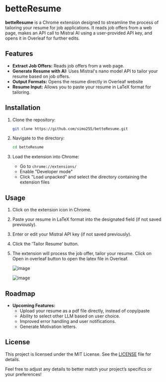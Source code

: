 
# betteResume

**betteResume** is a Chrome extension designed to streamline the process of tailoring your resume for job applications. It reads job offers from a web page, makes an API call to Mistral AI using a user-provided API key, and opens it in Overleaf for further edits.
## Features

- **Extract Job Offers:** Reads job offers from a web page.
- **Generate Resume with AI:** Uses Mistral's nano model API to tailor your resume based on job offers.
- **Output Formats:** Opens the resume directly in Overleaf website
- **Resume Input:** Allows you to paste your resume in LaTeX format for tailoring.

## Installation

1. Clone the repository:

    ```bash
    git clone https://github.com/simo255/betteResume.git
    ```

2. Navigate to the directory:

    ```bash
    cd betteResume
    ```

3. Load the extension into Chrome:
   - Go to `chrome://extensions/`
   - Enable "Developer mode"
   - Click "Load unpacked" and select the directory containing the extension files

## Usage

1. Click on the extension icon in Chrome.
2. Paste your resume in LaTeX format into the designated field (if not saved previously).
3. Enter or edit your Mistral API key (if not saved previously).
4. Click the 'Tailor Resume' button.
5. The extension will process the job offer, tailor your resume. Click on Open in overleaf button to open the latex file in Overleaf.

   ![image](https://github.com/user-attachments/assets/3bcef3e8-65f5-47a1-8484-bbd40c672b26)

   ![image](https://github.com/user-attachments/assets/77fcf86b-c4e9-41c7-bdbd-557cc6b48ada)




## Roadmap

- **Upcoming Features:**
  - Upload your resume as a pdf file directly, instead of copy/paste
  - Ability to select other LLM based on user choice.
  - Improved error handling and user notifications.
  - Generate Motivation letters.

## License

This project is licensed under the MIT License. See the [LICENSE](LICENSE) file for details.


Feel free to adjust any details to better match your project’s specifics or your preferences!
